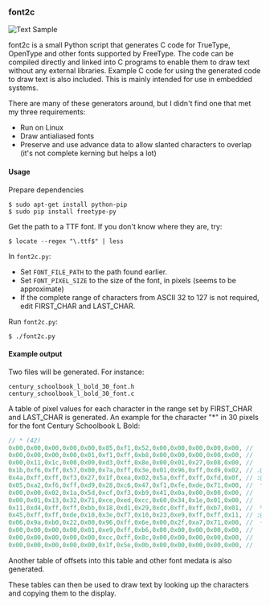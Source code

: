 ### font2c

![Text Sample](https://github.com/rogerdahl/font-to-c/blob/master/draw_text_sample.png)

font2c is a small Python script that generates C code for TrueType, OpenType and other fonts supported by FreeType. The code can be compiled directly and linked into C programs to enable them to draw text without any external libraries. Example C code for using the generated code to draw text is also included. This is mainly intended for use in embedded systems.

There are many of these generators around, but I didn't find one that met my three requirements:

- Run on Linux
- Draw antialiased fonts
- Preserve and use advance data to allow slanted characters to overlap (it's not complete kerning but helps a lot)

#### Usage

Prepare dependencies

    $ sudo apt-get install python-pip
    $ sudo pip install freetype-py
    
Get the path to a TTF font. If you don't know where they are, try:

    $ locate --regex "\.ttf$" | less

In `font2c.py`:

- Set `FONT_FILE_PATH` to the path found earlier.
- Set `FONT_PIXEL_SIZE` to the size of the font, in pixels (seems to be approximate)
- If the complete range of characters from ASCII 32 to 127 is not required, edit FIRST_CHAR and LAST_CHAR.

Run `font2c.py`:

    $ ./font2c.py
    
#### Example output

Two files will be generated. For instance:

    century_schoolbook_l_bold_30_font.h
    century_schoolbook_l_bold_30_font.c

A table of pixel values for each character in the range set by FIRST_CHAR and LAST_CHAR is generated. An
example for the character "*" in 30 pixels for the font Century Schoolbook L Bold:

```c
// * (42)
0x00,0x00,0x00,0x00,0x00,0x85,0xf1,0x52,0x00,0x00,0x00,0x00,0x00, //      +@-     
0x00,0x00,0x00,0x00,0x01,0xf1,0xff,0xb8,0x00,0x00,0x00,0x00,0x00, //      @@#     
0x00,0x11,0x1c,0x00,0x00,0xd3,0xff,0x8e,0x00,0x01,0x27,0x08,0x00, //   .  %@+  .  
0x1b,0xf6,0xff,0x57,0x00,0x7a,0xff,0x3e,0x01,0x96,0xff,0xd9,0x02, // .@@- =@: +@% 
0x4a,0xff,0xff,0xf3,0x27,0x1f,0xea,0x02,0x5a,0xff,0xff,0xfd,0x0f, // :@@@..@ -@@@ 
0x05,0xa2,0xf6,0xff,0xd9,0x28,0xc6,0x47,0xf1,0xfe,0xde,0x71,0x00, //  *@@%.#:@@%= 
0x00,0x00,0x02,0x1a,0x5d,0xcf,0xf3,0xb9,0x41,0x0a,0x00,0x00,0x00, //    .-#@#:    
0x00,0x01,0x13,0x32,0x71,0xce,0xed,0xcc,0x60,0x34,0x1e,0x01,0x00, //    .=#@#-:.  
0x11,0xd4,0xff,0xff,0xbb,0x18,0xd1,0x29,0xdc,0xff,0xff,0xb7,0x01, //  %@@# %.%@@# 
0x45,0xff,0xff,0xde,0x10,0x3e,0xf7,0x10,0x23,0xe9,0xff,0xff,0x11, // :@@% :@ .%@@ 
0x06,0x9a,0xb0,0x22,0x00,0x96,0xff,0x6e,0x00,0x2f,0xa7,0x71,0x00, //  +*. +@= .*= 
0x00,0x00,0x00,0x00,0x01,0xe9,0xff,0xb6,0x00,0x00,0x00,0x00,0x00, //      %@#     
0x00,0x00,0x00,0x00,0x00,0xcc,0xff,0x8c,0x00,0x00,0x00,0x00,0x00, //      #@+     
0x00,0x00,0x00,0x00,0x00,0x1f,0x5e,0x0b,0x00,0x00,0x00,0x00,0x00, //      .-      
```

Another table of offsets into this table and other font medata is also generated.

These tables can then be used to draw text by looking up the characters and copying them to the display.

